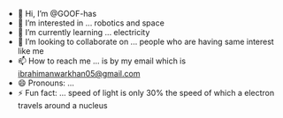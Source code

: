 - 👋 Hi, I’m @GOOF-has
- 👀 I’m interested in ... robotics and space
- 🌱 I’m currently learning ... electricity
- 💞️ I’m looking to collaborate on ... people who are having same interest like me
- 📫 How to reach me ... is by my email which is ibrahimanwarkhan05@gmail.com
- 😄 Pronouns: ...
- ⚡ Fun fact: ... speed of light is only 30% the speed of which a electron travels around a nucleus

<!---
GOOF-has/GOOF-has is a ✨ special ✨ repository because its `README.md` (this file) appears on your GitHub profile.
You can click the Preview link to take a look at your changes.
--->
